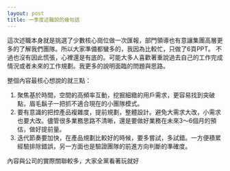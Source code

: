 ```yaml
---
layout: post
title: 一季度述職說的幾句話
---
```


這次述職本身就是挑選了少數核心崗位做一次匯報，部門領導也有意讓集團高層更多的了解我們團隊。所以大家準備都蠻多的，我因為比較忙，只做了6頁PPT。
不過也沒有因此慌張，心裡還是有底的。可能大多人喜歡著重說過去自己的工作完成情況或者未來的工作規劃。我更多的說明面臨的問題與思路。

整個內容最核心想說的就三點： 
1. 聚焦基於時間，空間的高頻率互動，挖掘細緻的用戶需求，更容易找到突破點，眉毛鬍子一把抓不適合現在的小團隊模式。 
2. 要有意識的把控產品複雜度，提前規劃，整體設計。避免大需求大改，小需求也要大改。儘管很多業務思路不清晰，還是要做好業務在未來3～6個月的預估，做好提前量。 
3. 迭代節奏要加快，在產品規劃比較好的時候，要多嘗試，多試錯。一方便積累經驗排除錯誤，另一方面也是驗證團隊的前進方向判斷的準確度。

內容與公司的實際關聯較多，大家全黨看著玩就好